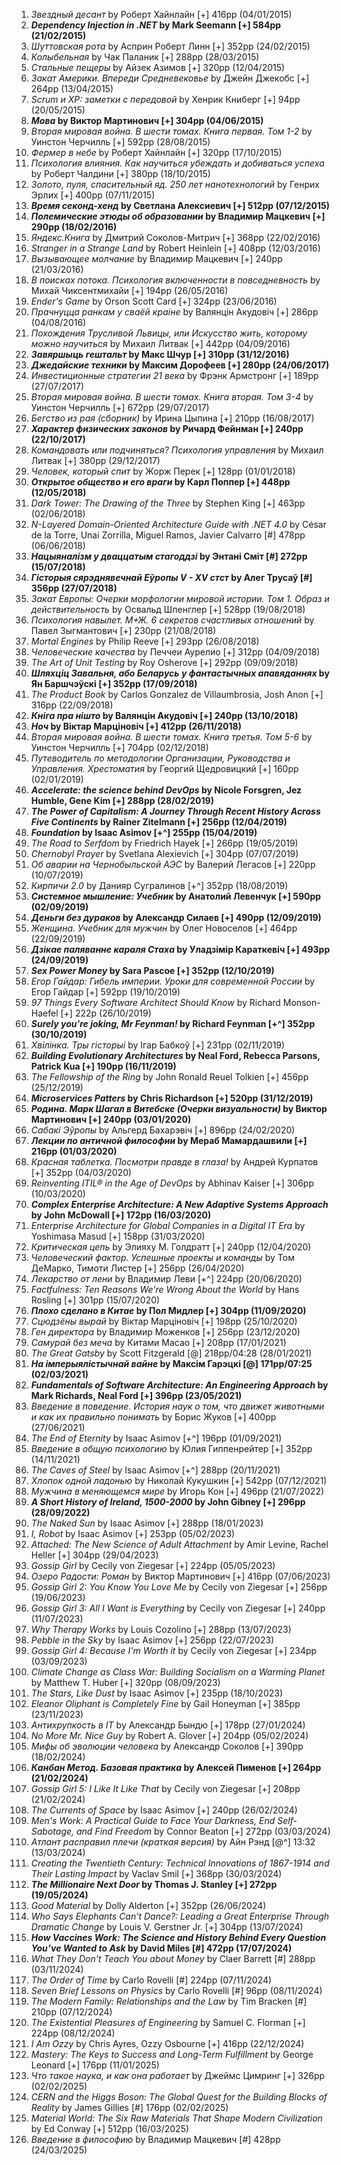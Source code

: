 1. _Звездный десант_ by Роберт Хайнлайн [+] 416pp (04/01/2015)</br>
1. **_Dependency Injection in .NET_ by Mark Seemann [+] 584pp (21/02/2015)**</br>
1. _Шуттовская рота_ by Асприн Роберт Линн [+] 352pp (24/02/2015)</br>
1. _Колыбельная_ by Чак Паланик [+] 288pp (28/03/2015)</br>
1. _Стальные пещеры_ by Айзек Азимов [+] 320pp (12/04/2015)</br>
1. _Закат Америки. Впереди Средневековье_ by Джейн Джекобс [+] 264pp (13/04/2015)</br>
1. _Scrum и XP: заметки с передовой_ by Хенрик Книберг [+] 94pp (20/05/2015)</br>
1. **_Мова_ by Виктор Мартинович [+] 304pp (04/06/2015)**</br>
1. _Вторая мировая война. В шести томах. Книга первая. Том 1-2_ by Уинстон Черчилль [+] 592pp (28/08/2015)</br>
1. _Фермер в небе_ by Роберт Хайнлайн [+] 320pp (17/10/2015)</br>
1. _Психология влияния. Как научиться убеждать и добиваться успеха_ by Роберт Чалдини [+] 380pp (18/10/2015)</br>
1. _Золото, пуля, спасительный яд. 250 лет нанотехнологий_ by Генрих Эрлих [+] 400pp (07/11/2015)</br>
1. **_Время секонд-хенд_ by Светлана Алексиевич [+] 512pp (07/12/2015)**</br>
1. **_Полемические этюды об образовании_ by Владимир Мацкевич [+] 290pp (18/02/2016)**</br>
1. _Яндекс.Книга_ by Дмитрий Соколов-Митрич [+] 368pp (22/02/2016)</br>
1. _Stranger in a Strange Land_ by Robert Heinlein [+] 408pp (12/03/2016)</br>
1. _Вызывающее молчание_ by Владимир Мацкевич [+] 240pp (21/03/2016)</br>
1. _В поисках потока. Психология включенности в повседневность_ by Михай Чиксентмихайи [+] 194pp (26/05/2016)</br>
1. _Ender's Game_ by Orson Scott Card [+] 324pp (23/06/2016)</br>
1. _Прачнуцца ранкам у сваёй краіне_ by Валянцiн Акудовiч [+] 286pp (04/08/2016)</br>
1. _Похождения Трусливой Львицы, или Искусство жить, которому можно научиться_ by Михаил Литвак [+] 442pp (04/09/2016)</br>
1. **_Завяршыць гештальт_ by Макс Шчур [+] 310pp (31/12/2016)**</br>
1. **_Джедайские техники_ by Максим Дорофеев [+] 280pp (24/06/2017)**</br>
1. _Инвестиционные стратегии 21 века_ by Фрэнк Армстронг [+] 189pp (27/07/2017)</br>
1. _Вторая мировая война. В шести томах. Книга вторая. Том 3-4_ by Уинстон Черчилль [+] 672pp (29/07/2017)</br>
1. _Бегство из рая (сборник)_ by Ирина Цыпина [+] 210pp (16/08/2017)</br>
1. **_Характер физических законов_ by Ричард Фейнман [+] 240pp (22/10/2017)**</br>
1. _Командовать или подчиняться? Психология управления_ by Михаил Литвак [+] 380pp (29/12/2017)</br>
1. _Человек, который спит_ by Жорж Перек [+] 128pp (01/01/2018)</br>
1. **_Открытое общество и его враги_ by Карл Поппер [+] 448pp (12/05/2018)**</br>
1. _Dark Tower: The Drawing of the Three_ by Stephen King [+] 463pp (02/06/2018)</br>
1. _N-Layered Domain-Oriented Architecture Guide with .NET 4.0_ by César de la Torre, Unai Zorrilla, Miguel Ramos, Javier Calvarro [#] 478pp (06/06/2018)</br>
1. **_Нацыяналізм у дваццатым стагоддзі_ by Энтані Сміт [#] 272pp (15/07/2018)**</br>
1. **_Гісторыя сярэднявечнай Еўропы V - XV стст_ by Алег Трусаў [#] 356pp (27/07/2018)**</br>
1. _Закат Европы: Очерки морфологии мировой истории. Том 1. Образ и действительность_ by Освальд Шпенглер [+] 528pp (19/08/2018)</br>
1. _Психология навылет. М+Ж. 6 секретов счастливых отношений_ by Павел Зыгмантович [+] 230pp (21/08/2018)</br>
1. _Mortal Engines_ by Philip Reeve [+] 293pp (26/08/2018)</br>
1. _Человеческие качества_ by Печчеи Аурелио [+] 312pp (04/09/2018)</br>
1. _The Art of Unit Testing_ by Roy Osherove [+] 292pp (09/09/2018)</br>
1. **_Шляхцiц Завальня, або Беларусь у фантастычных апавяданнях_ by Ян Баршчэўскi [+] 352pp (17/09/2018)**</br>
1. _The Product Book_ by Carlos Gonzalez de Villaumbrosia, Josh Anon [+] 316pp (22/09/2018)</br>
1. **_Кнiга пра нiшто_ by Валянцiн Акудовiч [+] 240pp (13/10/2018)**</br>
1. **_Ноч_ by Віктар Марціновіч [+] 412pp (26/11/2018)**</br>
1. _Вторая мировая война. В шести томах. Книга третья. Том 5-6_ by Уинстон Черчилль [+] 704pp (02/12/2018)</br>
1. _Путеводитель по методологии Организации, Руководства и Управления. Хрестоматия_ by Георгий Щедровицкий [+] 160pp (02/01/2019)</br>
1. **_Accelerate: the science behind DevOps_ by Nicole Forsgren, Jez Humble, Gene Kim [+] 288pp (28/02/2019)**</br>
1. **_The Power of Capitalism: A Journey Through Recent History Across Five Continents_ by Rainer Zitelmann [+] 256pp (12/04/2019)**</br>
1. **_Foundation_ by Isaac Asimov [+^] 255pp (15/04/2019)**</br>
1. _The Road to Serfdom_ by Friedrich Hayek [+] 266pp (19/05/2019)</br>
1. _Chernobyl Prayer_ by Svetlana Alexievich [+] 304pp (07/07/2019)</br>
1. _Об аварии на Чернобыльской АЭС_ by Валерий Легасов [+] 220pp (10/07/2019)</br>
1. _Кирпичи 2.0_ by Данияр Сугралинов [+^] 352pp (18/08/2019)</br>
1. **_Системное мышление: Учебник_ by Анатолий Левенчук [+] 590pp (02/09/2019)**</br>
1. **_Деньги без дураков_ by Александр Силаев [+] 490pp (12/09/2019)**</br>
1. _Женщина. Учебник для мужчин_ by Олег Новоселов [+] 464pp (22/09/2019)</br>
1. **_Дзікае паляванне караля Стаха_ by Уладзімір Караткевіч [+] 493pp (24/09/2019)**</br>
1. **_Sex Power Money_ by Sara Pascoe [+] 352pp (12/10/2019)**</br>
1. _Егор Гайдар: Гибель империи. Уроки для современной России_ by Егор Гайдар [+] 592pp (19/10/2019)</br>
1. _97 Things Every Software Architect Should Know_ by Richard Monson-Haefel [+] 222p (26/10/2019)</br>
1. **_Surely you're joking, Mr Feynman!_ by Richard Feynman [+^] 352pp (30/10/2019)**</br>
1. _Хвілінка. Тры гісторыі_ by Ігар Бабкоў [+] 231pp (02/11/2019)</br>
1. **_Building Evolutionary Architectures_ by Neal Ford, Rebecca Parsons, Patrick Kua [+] 190pp (16/11/2019)**</br>
1. _The Fellowship of the Ring_ by John Ronald Reuel Tolkien [+] 456pp (25/12/2019)</br>
1. **_Microservices Patters_ by Chris Richardson [+] 520pp (31/12/2019)**</br>
1. **_Родина. Марк Шагал в Витебске (Очерки визуальности)_ by Виктор Мартинович [+] 240pp (03/01/2020)**</br>
1. _Сабакі Эўропы_ by Альгерд Бахарэвіч [+] 896pp (24/02/2020)</br>
1. **_Лекции по античной философии_ by Мераб Мамардашвили [+] 216pp (01/03/2020)**</br>
1. _Красная таблетка. Посмотри правде в глаза!_ by Андрей Курпатов [+] 352pp (04/03/2020)</br>
1. _Reinventing ITIL® in the Age of DevOps_ by Abhinav Kaiser [+] 306pp (10/03/2020)</br>
1. **_Complex Enterprise Architecture: A New Adaptive Systems Approach_ by John McDowall [+] 172pp (16/03/2020)**</br>
1. _Enterprise Architecture for Global Companies in a Digital IT Era_ by Yoshimasa Masud [+] 158pp (31/03/2020)</br>
1. _Критическая цепь_ by Элияху M. Голдратт [+] 240pp (12/04/2020)</br>
1. _Человеческий фактор. Успешные проекты и команды_ by Том ДеМарко, Тимоти Листер [+] 256pp (26/04/2020)</br>
1. _Лекарство от лени_ by Владимир Леви [+^] 224pp (20/06/2020)</br>
1. _Factfulness: Ten Reasons We're Wrong About the World_ by Hans Rosling [+] 301pp (15/07/2020)</br>
1. **_Плохо сделано в Китае_ by Пол Мидлер [+] 304pp (11/09/2020)**</br>
1. _Сцюдзёны вырай_ by Віктар Марціновіч [+] 198pp (25/10/2020)</br>
1. _Ген директора_ by Владимир Моженков [+] 256pp (23/12/2020)</br>
1. _Самурай без меча_ by Китами Масао [+] 208pp (17/01/2021)</br>
1. _The Great Gatsby_ by Scott Fitzgerald [@] 218pp/04:28 (28/01/2021)</br>
1. **_На імперыялістычнай вайне_ by Максім Гарэцкі [@] 171pp/07:25 (02/03/2021)**</br>
1. **_Fundamentals of Software Architecture: An Engineering Approach_ by Mark Richards, Neal Ford [+] 396pp (23/05/2021)**</br>
1. _Введение в поведение. История наук о том, что движет животными и как их правильно понимать_ by Борис Жуков [+] 400pp (27/06/2021)</br>
1. _The End of Eternity_ by Isaac Asimov [+^] 196pp (01/09/2021)</br>
1. _Введение в общую психологию_ by Юлия Гиппенрейтер [+] 352pp (14/11/2021)</br>
1. _The Caves of Steel_ by Isaac Asimov [+^] 288pp (20/11/2021)</br>
1. _Хлопок одной ладонью_ by Николай Кукушкин [+] 542pp (07/12/2021)</br>
1. _Мужчина в меняющемся мире_ by Игорь Кон [+] 496pp (21/07/2022)</br>
1. **_A Short History of Ireland, 1500-2000_ by John Gibney [+] 296pp (28/09/2022)**</br>
1. _The Naked Sun_ by Isaac Asimov [+] 288pp (18/01/2023)</br>
1. _I, Robot_ by Isaac Asimov [+] 253pp (05/02/2023)</br>
1. _Attached: The New Science of Adult Attachment_ by Amir Levine, Rachel Heller [+] 304pp (29/04/2023)</br>
1. _Gossip Girl_ by Cecily von Ziegesar [+] 224pp (05/05/2023)</br>
1. _Озеро Радости: Роман_ by Виктор Мартинович [+] 416pp (07/06/2023)</br>
1. _Gossip Girl 2: You Know You Love Me_ by Cecily von Ziegesar [+] 256pp (19/06/2023)</br>
1. _Gossip Girl 3: All I Want is Everything_ by Cecily von Ziegesar [+] 240pp (11/07/2023)</br>
1. _Why Therapy Works_ by Louis Cozolino [+] 288pp (13/07/2023)</br>
1. _Pebble in the Sky_ by Isaac Asimov [+] 256pp (22/07/2023)</br>
1. _Gossip Girl 4: Because I'm Worth it_ by Cecily von Ziegesar [+] 234pp (03/09/2023)</br>
1. _Climate Change as Class War: Building Socialism on a Warming Planet_ by Matthew T. Huber [+] 320pp (08/09/2023)</br>
1. _The Stars, Like Dust_ by Isaac Asimov [+] 235pp (18/10/2023)</br>
1. _Eleanor Oliphant is Completely Fine_ by Gail Honeyman [+] 385pp (23/11/2023)</br>
1. _Антихрупкость в IT_ by Александр Бындю [+] 178pp (27/01/2024)</br>
1. _No More Mr. Nice Guy_ by Robert A. Glover [+] 204pp (05/02/2024)</br>
1. _Мифы об эволюции человека_ by Александр Соколов [+] 390pp (18/02/2024)</br>
1. **_Канбан Метод. Базовая практика_ by Алексей Пименов [+] 264pp (21/02/2024)**</br>
1. _Gossip Girl 5: I Like It Like That_ by Cecily von Ziegesar [+] 208pp (21/02/2024)</br>
1. _The Currents of Space_ by Isaac Asimov [+] 240pp (26/02/2024)</br>
1. _Men's Work: A Practical Guide to Face Your Darkness, End Self-Sabotage, and Find Freedom_ by Connor Beaton [+] 272pp (03/03/2024)</br>
1. _Атлант расправил плечи (краткая версия)_ by Айн Рэнд [@^] 13:32 (13/03/2024)</br>
1. _Creating the Twentieth Century: Technical Innovations of 1867-1914 and Their Lasting Impact_ by Vaclav Smil [+] 368pp (30/03/2024)</br>
1. **_The Millionaire Next Door_ by Thomas J. Stanley [+] 272pp (19/05/2024)**</br>
1. _Good Material_ by Dolly Alderton [+] 352pp (26/06/2024)</br>
1. _Who Says Elephants Can't Dance?: Leading a Great Enterprise Through Dramatic Change_ by Louis V. Gerstner Jr. [+] 304pp (13/07/2024)</br>
1. **_How Vaccines Work: The Science and History Behind Every Question You’ve Wanted to Ask_ by David Miles [#] 472pp (17/07/2024)**</br>
1. _What They Don't Teach You about Money_ by Claer Barrett [#] 288pp (03/11/2024)</br>
1. _The Order of Time_ by Carlo Rovelli [#] 224pp (07/11/2024)</br>
1. _Seven Brief Lessons on Physics_ by Carlo Rovelli [#] 96pp (08/11/2024)</br>
1. _The Modern Family: Relationships and the Law_ by Tim Bracken [#] 210pp (07/12/2024)</br>
1. _The Existential Pleasures of Engineering_ by Samuel C. Florman [+] 224pp (08/12/2024)</br>
1. _I Am Ozzy_ by Chris Ayres, Ozzy Osbourne [+] 416pp (22/12/2024)</br>
1. _Mastery: The Keys to Success and Long-Term Fulfillment_ by George Leonard [+] 176pp (11/01/2025)</br>
1. _Что такое наука, и как она работает_ by Джеймс Цимринг [+] 326pp (02/02/2025)</br>
1. _CERN and the Higgs Boson: The Global Quest for the Building Blocks of Reality_ by James Gillies [#] 176pp (02/02/2025)</br>
1. _Material World: The Six Raw Materials That Shape Modern Civilization_ by Ed Conway [+] 512pp (16/03/2025)</br>
1. _Введение в философию_ by Владимир Мацкевич [#] 428pp (24/03/2025)</br>
